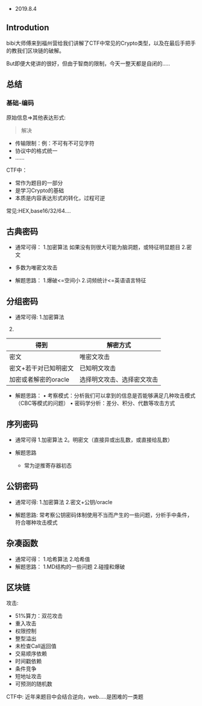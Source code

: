 
- 2019.8.4

## Introdution

bibi大师傅来到福州营给我们讲解了CTF中常见的Crypto类型，以及在最后手把手的教我们区块链的破解。

But即便大佬讲的很好，但由于智商的限制，今天一整天都是自闭的.....

## 总结

### 基础-编码

原始信息=>其他表达形式:

> 解决

- 传输限制：例：不可有不可见字符
- 协议中的格式统一
- ......

CTF中：
- 常作为题目的一部分
- 是学习Crypto的基础
- 本质是内容表达形式的转化，过程可逆

常见:HEX,base16/32/64....

## 古典密码

- 通常可得：
1.加密算法
如果没有则很大可能为脑洞题，或特征明显题目
2.密文

- 多数为唯密文攻击

- 解题思路：
1.爆破<=空间小
2.词频统计<=英语语言特征

## 分组密码

- 通常可得:
1.加密算法
2.

| 得到 | 解密方式 |
| --- | --- |
|密文|唯密文攻击|
|密文+若干对已知明密文|已知明文攻击|
|加密或者解密的oracle|选择明文攻击、选择密文攻击|

- 解题思路：
• 考察模式：分析我们可以拿到的信息是否能够满足几种攻击模式（CBC等模式的问题）
• 密码学分析：差分、积分、代数等攻击方式

## 序列密码

- 通常可得
1.加密算法
2。明密文（直接异或出乱数，或直接给乱数）

- 解题思路
	- 常为逆推寄存器初态

## 公钥密码

- 通常可得:
1.加密算法
2.密文+公钥/oracle

- 解题思路:
常考察公钥密码体制使用不当而产生的一些问题，分析手中条件，符合哪种攻击模式

## 杂凑函数
- 通常可得：
1.哈希算法
2.哈希值
- 解题思路：
1.MD结构的一些问题
2.碰撞和爆破

## 区块链

攻击:
- 51%算力：双花攻击
- 重入攻击
- 权限控制
- 整型溢出
- 未检查Call返回值
- 交易顺序依赖
- 时间戳依赖
- 条件竞争
- 短地址攻击
- 可预测的随机数

CTF中:
近年来题目中会结合逆向，web.....是困难的一类题

